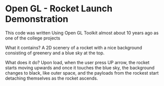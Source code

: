# Open GL - Rocket Launch Demonstration
 This code was written Using Open GL Toolkit almost about 10 years ago as one of the college projects 
 
 What it contains?
 A 2D scenery of a rocket with a nice background consisting of greenery and a blue sky at the top.  
 
 
 What does it do?
 Upon load, when the user press UP arrow, the rocket starts moving upwards and once it touches the blue sky, the background changes to black, like outer space, and the payloads from the rockest start detaching themselves as the rocket ascends.
